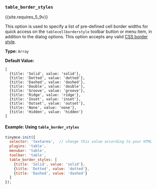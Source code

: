 ### `table_border_styles`

{{site.requires_5_9v}}

This option is used to specify a list of pre-defined cell border widths for quick access on the `tablecellborderstyle` toolbar button or menu item, in addition to the dialog options. This option accepts any valid [CSS border style](https://developer.mozilla.org/en-US/docs/Web/CSS/border-style#values).

**Type:** `Array`

**Default Value:**

```
[
  {title: 'Solid', value: 'solid'},
  {title: 'Dotted', value: 'dotted'},
  {title: 'Dashed', value: 'dashed'},
  {title: 'Double', value: 'double'},
  {title: 'Groove', value: 'groove'},
  {title: 'Ridge', value: 'ridge'},
  {title: 'Inset', value: 'inset'},
  {title: 'Outset', value: 'outset'},
  {title: 'None', value: 'none'},
  {title: 'Hidden', value: 'hidden'}
]
```

#### Example: Using `table_border_styles`

```js
tinymce.init({
  selector: 'textarea',  // change this value according to your HTML
  plugins: 'table',
  menubar: 'table',
  toolbar: 'table',
  table_border_styles: [
    {title: 'Solid', value: 'solid'},
    {title: 'Dotted', value: 'dotted'},
    {title: 'Dashed', value: 'dashed'}
  ]
});
```